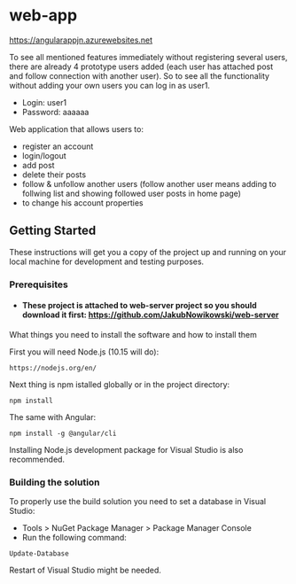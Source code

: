# web-app

https://angularappjn.azurewebsites.net

To see all mentioned features immediately without registering several users, there are already 4 prototype users added (each user has attached post and follow connection with another user). So to see all the functionality without adding your own users you can log in as user1. 

* Login: user1
* Password: aaaaaa

Web application that allows users to:
- register an account
- login/logout
- add post
- delete their posts
- follow & unfollow another users (follow another user means adding to follwing list and showing followed user posts in home page)
- to change his account properties

## Getting Started

These instructions will get you a copy of the project up and running on your local machine for development and testing purposes.

### Prerequisites

* #### These project is attached to web-server project so you should download it first: https://github.com/JakubNowikowski/web-server 

What things you need to install the software and how to install them

First you will need Node.js (10.15 will do):
```
https://nodejs.org/en/
```

Next thing is npm istalled globally or in the project directory:
```
npm install
```

The same with Angular:
```
npm install -g @angular/cli
```

Installing Node.js development package for Visual Studio is also recommended.

### Building the solution

To properly use the build solution you need to set a database in Visual Studio:
* Tools > NuGet Package Manager > Package Manager Console
* Run the following command:
```
Update-Database
```
Restart of Visual Studio might be needed.
